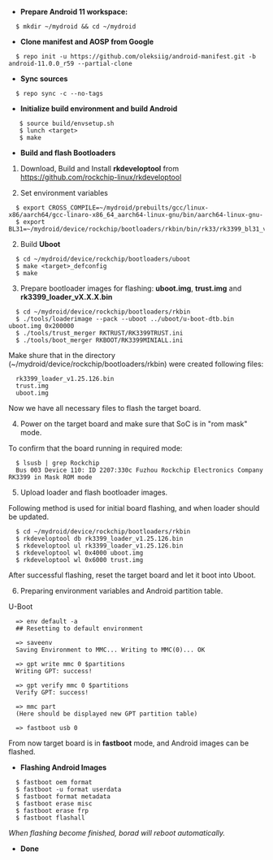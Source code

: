 * **Prepare Android 11 workspace:**
```
  $ mkdir ~/mydroid && cd ~/mydroid
```

* **Clone manifest and AOSP from Google**
```
  $ repo init -u https://github.com/oleksiig/android-manifest.git -b android-11.0.0_r59 --partial-clone
```

* **Sync sources**
```
  $ repo sync -c --no-tags
```

* **Initialize build environment and build Android**

```
   $ source build/envsetup.sh
   $ lunch <target>
   $ make
```

* **Build and flash Bootloaders**

1. Download, Build and Install **rkdeveloptool** from https://github.com/rockchip-linux/rkdeveloptool

2. Set environment variables
```
  $ export CROSS_COMPILE=~/mydroid/prebuilts/gcc/linux-x86/aarch64/gcc-linaro-x86_64_aarch64-linux-gnu/bin/aarch64-linux-gnu-
  $ export BL31=~/mydroid/device/rockchip/bootloaders/rkbin/bin/rk33/rk3399_bl31_v1.35.elf
```
2. Build **Uboot**
```
  $ cd ~/mydroid/device/rockchip/bootloaders/uboot
  $ make <target>_defconfig
  $ make
```
3. Prepare bootloader images for flashing: **uboot.img**, **trust.img** and **rk3399_loader_vX.X.X.bin**
```
  $ cd ~/mydroid/device/rockchip/bootloaders/rkbin
  $ ./tools/loaderimage --pack --uboot ../uboot/u-boot-dtb.bin uboot.img 0x200000
  $ ./tools/trust_merger RKTRUST/RK3399TRUST.ini
  $ ./tools/boot_merger RKBOOT/RK3399MINIALL.ini
```
  Make shure that in the directory (~/mydroid/device/rockchip/bootloaders/rkbin) were created following files:
```
  rk3399_loader_v1.25.126.bin
  trust.img
  uboot.img
```

  Now we have all necessary files to flash the target board.

4. Power on the target board and make sure that SoC is in "rom mask" mode.

  To confirm that the board running in required mode:
```
  $ lsusb | grep Rockchip
  Bus 003 Device 110: ID 2207:330c Fuzhou Rockchip Electronics Company RK3399 in Mask ROM mode
```

5. Upload loader and flash bootloader images.

  Following method is used for initial board flashing, and when loader should be updated.
```
  $ cd ~/mydroid/device/rockchip/bootloaders/rkbin
  $ rkdeveloptool db rk3399_loader_v1.25.126.bin
  $ rkdeveloptool ul rk3399_loader_v1.25.126.bin
  $ rkdeveloptool wl 0x4000 uboot.img
  $ rkdeveloptool wl 0x6000 trust.img
```
  After successful flashing, reset the target board and let it boot into Uboot.

6. Preparing environment variables and Android partition table.

  U-Boot
```
  => env default -a
  ## Resetting to default environment

  => saveenv
  Saving Environment to MMC... Writing to MMC(0)... OK

  => gpt write mmc 0 $partitions
  Writing GPT: success!

  => gpt verify mmc 0 $partitions
  Verify GPT: success!

  => mmc part
  (Here should be displayed new GPT partition table)

  => fastboot usb 0
```
  From now target board is in **fastboot** mode, and Android images can be flashed.


* **Flashing Android Images**
```
  $ fastboot oem format
  $ fastboot -u format userdata
  $ fastboot format metadata
  $ fastboot erase misc
  $ fastboot erase frp
  $ fastboot flashall
```
 *When flashing become finished, borad will reboot automatically.*

* **Done**
